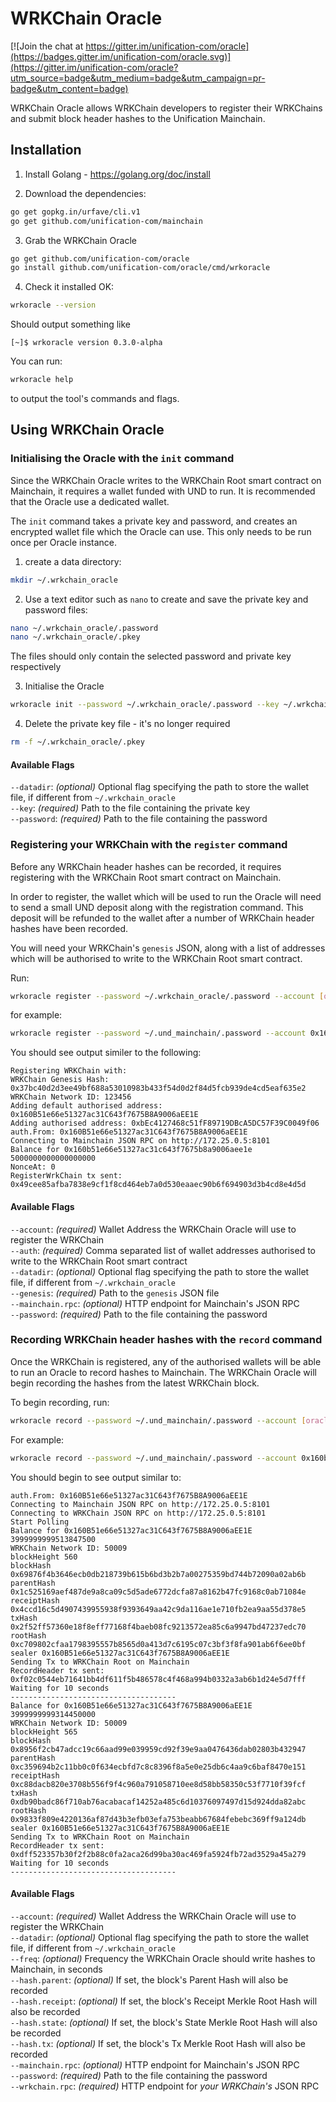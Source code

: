 # WRKChain Oracle

[![Join the chat at https://gitter.im/unification-com/oracle](https://badges.gitter.im/unification-com/oracle.svg)](https://gitter.im/unification-com/oracle?utm_source=badge&utm_medium=badge&utm_campaign=pr-badge&utm_content=badge)

WRKChain Oracle allows WRKChain developers to register their WRKChains and submit
block header hashes to the Unification Mainchain.

## Installation

1. Install Golang - https://golang.org/doc/install

2. Download the dependencies:

```bash
go get gopkg.in/urfave/cli.v1
go get github.com/unification-com/mainchain
```

3. Grab the WRKChain Oracle

```bash
go get github.com/unification-com/oracle
go install github.com/unification-com/oracle/cmd/wrkoracle
```

4. Check it installed OK:

```bash
wrkoracle --version
```

Should output something like

```
[~]$ wrkoracle version 0.3.0-alpha
```

You can run:

```bash
wrkoracle help
```

to output the tool's commands and flags.

## Using WRKChain Oracle

### Initialising the Oracle with the `init` command

Since the WRKChain Oracle writes to the WRKChain Root smart contract on Mainchain, 
it requires a wallet funded with UND to run. It is recommended that the Oracle
use a dedicated wallet.

The `init` command takes a private key and password, and creates an encrypted wallet
file which the Oracle can use. This only needs to be run once per Oracle instance.

1. create a data directory:

```bash
mkdir ~/.wrkchain_oracle
```

2. Use a text editor such as `nano` to create and save the private key and
password files:

```bash
nano ~/.wrkchain_oracle/.password
nano ~/.wrkchain_oracle/.pkey
```

The files should only contain the selected password and private key respectively

3. Initialise the Oracle

```bash
wrkoracle init --password ~/.wrkchain_oracle/.password --key ~/.wrkchain_oracle/.pkey 
```

4. Delete the private key file - it's no longer required

```bash
rm -f ~/.wrkchain_oracle/.pkey
```

#### Available Flags

`--datadir`: _(optional)_ Optional flag specifying the path to store the wallet file, if different from `~/.wrkchain_oracle`  
`--key`: _(required)_ Path to the file containing the private key  
`--password`: _(required)_ Path to the file containing the password

### Registering your WRKChain with the `register` command

Before any WRKChain header hashes can be recorded, it requires registering with the
WRKChain Root smart contract on Mainchain.

In order to register, the wallet which will be used to run the Oracle will need
to send a small UND deposit along with the registration command. This deposit
will be refunded to the wallet after a number of WRKChain header hashes have been
recorded.

You will need your WRKChain's `genesis` JSON, along with a list of addresses
which will be authorised to write to the WRKChain Root smart contract.

Run:
```bash
wrkoracle register --password ~/.wrkchain_oracle/.password --account [oracle_wallet_address] --genesis [/path/to/wrkchain.genesis.json] --auth [auth_address1,auth_address2] --mainchain.rpc "http://[mainchain-rpc-url]:[port]"
```

for example:

```bash
wrkoracle register --password ~/.und_mainchain/.password --account 0x160b51e66e51327ac31c643f7675b8a9006aee1e --genesis ./test/wrkchain.genesis.test.json --auth 0x160B51e66e51327ac31C643f7675B8A9006aEE1E,0xbEc4127468c51fF89719DBcA5DC57F39C0049f06 --mainchain.rpc "http://67.231.18.141:8101"
```

You should see output similer to the following:

```
Registering WRKChain with:
WRKChain Genesis Hash: 0x37bc40d2d3ee49bf688a53010983b433f54d0d2f84d5fcb939de4cd5eaf635e2
WRKChain Network ID: 123456
Adding default authorised address: 0x160B51e66e51327ac31C643f7675B8A9006aEE1E
Adding authorised address: 0xbEc4127468c51fF89719DBcA5DC57F39C0049f06
auth.From: 0x160B51e66e51327ac31C643f7675B8A9006aEE1E
Connecting to Mainchain JSON RPC on http://172.25.0.5:8101
Balance for 0x160b51e66e51327ac31c643f7675b8a9006aee1e 5000000000000000000
NonceAt: 0
RegisterWrkChain tx sent: 0x49cee85afba7838e9cf1f8cd464eb7a0d530eaaec90b6f694903d3b4cd8e4d5d
```

#### Available Flags
			
`--account`: _(required)_ Wallet Address the WRKChain Oracle will use to register 
the WRKChain  
`--auth`: _(required)_ Comma separated list of wallet addresses authorised to write 
to the WRKChain Root smart contract  
`--datadir`: _(optional)_ Optional flag specifying the path to store the wallet file, 
if different from `~/.wrkchain_oracle`  
`--genesis`: _(required)_ Path to the `genesis` JSON file  
`--mainchain.rpc`: _(optional)_ HTTP endpoint for Mainchain's JSON RPC  
`--password`: _(required)_ Path to the file containing the password  

### Recording WRKChain header hashes with the `record` command

Once the WRKChain is registered, any of the authorised wallets will be able to run
an Oracle to record hashes to Mainchain. The WRKChain Oracle will begin recording
the hashes from the latest WRKChain block.

To begin recording, run:

```bash
wrkoracle record --password ~/.und_mainchain/.password --account [oracle_wallet_address] --mainchain.rpc "http://[mainchain-rpc-url]:[port]" --wrkchain.rpc "http://[wrkchain-rpc-url]:[port]" [--hash.parent] [--hash.receipt] [--hash.tx] [--hash.state] --freq [seconds]
```

For example:

```bash
wrkoracle record --password ~/.und_mainchain/.password --account 0x160b51e66e51327ac31c643f7675b8a9006aee1e --mainchain.rpc "http://67.231.18.141:8101" --wrkchain.rpc "http://172.25.0.5:8101" --hash.parent --hash.receipt --hash.tx --hash.state --freq 60
```

You should begin to see output similar to:

```
auth.From: 0x160B51e66e51327ac31C643f7675B8A9006aEE1E
Connecting to Mainchain JSON RPC on http://172.25.0.5:8101
Connecting to WRKChain JSON RPC on http://172.25.0.5:8101
Start Polling
Balance for 0x160B51e66e51327ac31C643f7675B8A9006aEE1E 3999999999513847500
WRKChain Network ID: 50009
blockHeight 560
blockHash 0x69876f4b3646ecb0db218739b615b6bd3b2b7a00275359bd744b72090a02ab6b
parentHash 0x1c525169aef487de9a8ca09c5d5ade6772dcfa87a8162b47fc9168c0ab71084e
receiptHash 0x4ccd16c5d4907439955938f9393649aa42c9da116ae1e710fb2ea9aa55d378e5
txHash 0x2f52ff57360e18f8eff77168f4baeb08fc9213572ea85c6a9947bd47237edc70
rootHash 0xc709802cfaa1798395557b8565d0a413d7c6195c07c3bf3f8fa901ab6f6ee0bf
sealer 0x160B51e66e51327ac31C643f7675B8A9006aEE1E
Sending Tx to WRKChain Root on Mainchain
RecordHeader tx sent: 0xf02c0544eb71641bb4df611f5b486578c4f468a994b0332a3ab6b1d24e5d7fff
Waiting for 10 seconds
-------------------------------------
Balance for 0x160B51e66e51327ac31C643f7675B8A9006aEE1E 3999999999314450000
WRKChain Network ID: 50009
blockHeight 565
blockHash 0x8956f2cb47adcc19c66aad99e039959cd92f39e9aa0476436dab02803b432947
parentHash 0xc359694b2c11bb0c0f634ecbfd7c8c8396f8a5e0e25db6c4aa9c6baf8470e151
receiptHash 0xc88dacb820e3708b556f9f4c960a791058710ee8d58bb58350c53f7710f39fcf
txHash 0xdb90badc86f710ab76acabacaf14252a485c6d10376097497d15d924dda82abc
rootHash 0x9833f809e4220136af87d43b3efb03efa753beabb67684febebc369ff9a124db
sealer 0x160B51e66e51327ac31C643f7675B8A9006aEE1E
Sending Tx to WRKChain Root on Mainchain
RecordHeader tx sent: 0xdff523357b30f2f2b88c0fa2aca26d99ba30ac469fa5924fb72ad3529a45a279
Waiting for 10 seconds
-------------------------------------
```

#### Available Flags

`--account`: _(required)_ Wallet Address the WRKChain Oracle will use to register 
the WRKChain  
`--datadir`: _(optional)_ Optional flag specifying the path to store the wallet file, 
if different from `~/.wrkchain_oracle`  
`--freq`: _(optional)_ Frequency the WRKChain Oracle should write hashes to Mainchain, in seconds  
`--hash.parent`: _(optional)_ If set, the block's Parent Hash will also be recorded  
`--hash.receipt`: _(optional)_ If set, the block's Receipt Merkle Root Hash will also be recorded  
`--hash.state`: _(optional)_ If set, the block's State Merkle Root Hash will also be recorded  
`--hash.tx`: _(optional)_ If set, the block's Tx Merkle Root Hash will also be recorded  
`--mainchain.rpc`: _(optional)_ HTTP endpoint for Mainchain's JSON RPC  
`--password`: _(required)_ Path to the file containing the password  
`--wrkchain.rpc`: _(required)_ HTTP endpoint for *your WRKChain's* JSON RPC  
